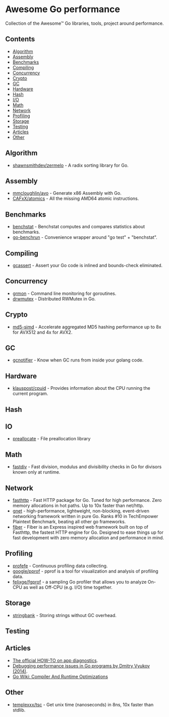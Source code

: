 # Awesome Go performance

Collection of the Awesome™ Go libraries, tools, project around performance.

## Contents

- [Algorithm](#algorithm)
- [Assembly](#assembly)
- [Benchmarks](#benchmarks)
- [Compiling](#compiling)
- [Concurrency](#concurrency)
- [Crypto](#crypto)
- [GC](#gc)
- [Hardware](#hardware)
- [Hash](#hash)
- [I/O](#io)
- [Math](#math)
- [Network](#network)
- [Profiling](#profiling)
- [Storage](#storage)
- [Testing](#testing)
- [Articles](#articles)
- [Other](#other)

## Algorithm

- [shawnsmithdev/zermelo](https://github.com/shawnsmithdev/zermelo) - A radix sorting library for Go.

## Assembly

- [mmcloughlin/avo](https://github.com/mmcloughlin/avo) - Generate x86 Assembly with Go.
- [CAFxX/atomics](https://github.com/CAFxX/atomics) - All the missing AMD64 atomic instructions.

## Benchmarks

- [benchstat](https://godoc.org/golang.org/x/perf/cmd/benchstat) - Benchstat computes and compares statistics about benchmarks.
- [go-benchrun](https://github.com/quasilyte/go-benchrun) - Convenience wrapper around "go test" + "benchstat".

## Compiling

- [gcassert](https://github.com/jordanlewis/gcassert) - Assert your Go code is inlined and bounds-check eliminated.

## Concurrency

- [grmon](https://github.com/bcicen/grmon) - Command line monitoring for goroutines.
- [drwmutex](https://github.com/jonhoo/drwmutex) - Distributed RWMutex in Go.

## Crypto

- [md5-simd](https://github.com/minio/md5-simd) - Accelerate aggregated MD5 hashing performance up to 8x for AVX512 and 4x for AVX2.

## GC

- [gcnotifier](https://github.com/CAFxX/gcnotifier) - Know when GC runs from inside your golang code.

## Hardware

- [klauspost/cpuid](https://github.com/klauspost/cpuid) - Provides information about the CPU running the current program.

## Hash


## IO

- [preallocate](https://github.com/smallnest/preallocate) - File preallocation library

## Math

- [fastdiv](https://github.com/bmkessler/fastdiv) - Fast division, modulus and divisibility checks in Go for divisors known only at runtime.

## Network

- [fasthttp](https://github.com/valyala/fasthttp) - Fast HTTP package for Go. Tuned for high performance. Zero memory allocations in hot paths. Up to 10x faster than net/http.
- [gnet](https://github.com/panjf2000/gnet) - high-performance, lightweight, non-blocking, event-driven networking framework written in pure Go. Ranks #10 in TechEmpower Plaintext Benchmark, beating all other go frameworks.
- [fiber](https://github.com/gofiber/fiber) - Fiber is an Express inspired web framework built on top of Fasthttp, the fastest HTTP engine for Go. Designed to ease things up for fast development with zero memory allocation and performance in mind.

## Profiling

- [profefe](https://github.com/profefe/profefe) - Continuous profiling data collecting.
- [google/pprof](https://github.com/google/pprof) - pprof is a tool for visualization and analysis of profiling data.
- [felixge/fgprof](https://github.com/felixge/fgprof) - a sampling Go profiler that allows you to analyze On-CPU as well as Off-CPU (e.g. I/O) time together.

## Storage

- [stringbank](https://github.com/philpearl/stringbank) - Storing strings without GC overhead.

## Testing

## Articles

- [The official HOW-TO on app diagnostics](https://golang.org/doc/diagnostics.html).
- [Debugging performance issues in Go programs by Dmitry Vyukov (2014)](https://software.intel.com/en-us/blogs/2014/05/10/debugging-performance-issues-in-go-programs).
- [Go Wiki: Compiler And Runtime Optimizations](https://github.com/golang/go/wiki/CompilerOptimizations)

## Other

- [templexxx/tsc](https://github.com/templexxx/tsc) - Get unix time (nanoseconds) in 8ns, 10x faster than stdlib.
